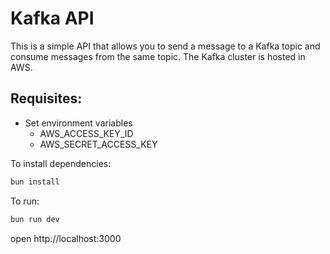 # Kafka API

This is a simple API that allows you to send a message to a Kafka topic and consume messages from the same topic. The Kafka cluster is hosted in AWS.

## Requisites:
- Set environment variables
    - AWS_ACCESS_KEY_ID
    - AWS_SECRET_ACCESS_KEY

To install dependencies:
```sh
bun install
```

To run:
```sh
bun run dev
```

open http://localhost:3000
